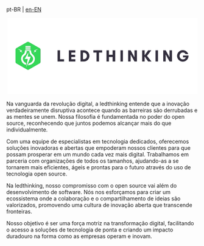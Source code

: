 pt-BR | [en-EN](readme.md)

<div align="center">

![Ledthinking Logo](/.github/assets/logo.png)

</div>

Na vanguarda da revolução digital, a ledthinking entende que a inovação verdadeiramente disruptiva acontece quando as barreiras são derrubadas e as mentes se unem. Nossa filosofia é fundamentada no poder do open source, reconhecendo que juntos podemos alcançar mais do que individualmente.

Com uma equipe de especialistas em tecnologia dedicados, oferecemos soluções inovadoras e abertas que empoderam nossos clientes para que possam prosperar em um mundo cada vez mais digital. Trabalhamos em parceria com organizações de todos os tamanhos, ajudando-as a se tornarem mais eficientes, ágeis e prontas para o futuro através do uso de tecnologia open source.

Na ledthinking, nosso compromisso com o open source vai além do desenvolvimento de software. Nós nos esforçamos para criar um ecossistema onde a colaboração e o compartilhamento de ideias são valorizados, promovendo uma cultura de inovação aberta que transcende fronteiras.

Nosso objetivo é ser uma força motriz na transformação digital, facilitando o acesso a soluções de tecnologia de ponta e criando um impacto duradouro na forma como as empresas operam e inovam.
